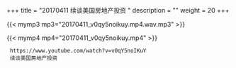 +++
title = "20170411  续谈美国房地产投资 "
description = ""
weight = 20
+++

{{< mymp3 mp3="20170411_v0qy5noikuy.mp4.wav.mp3" >}}

{{< mymp4 mp4="20170411_v0qy5noikuy.mp4" >}}

     
     https://www.youtube.com/watch?v=v0qY5noIKuY 
     续谈美国房地产投资 
